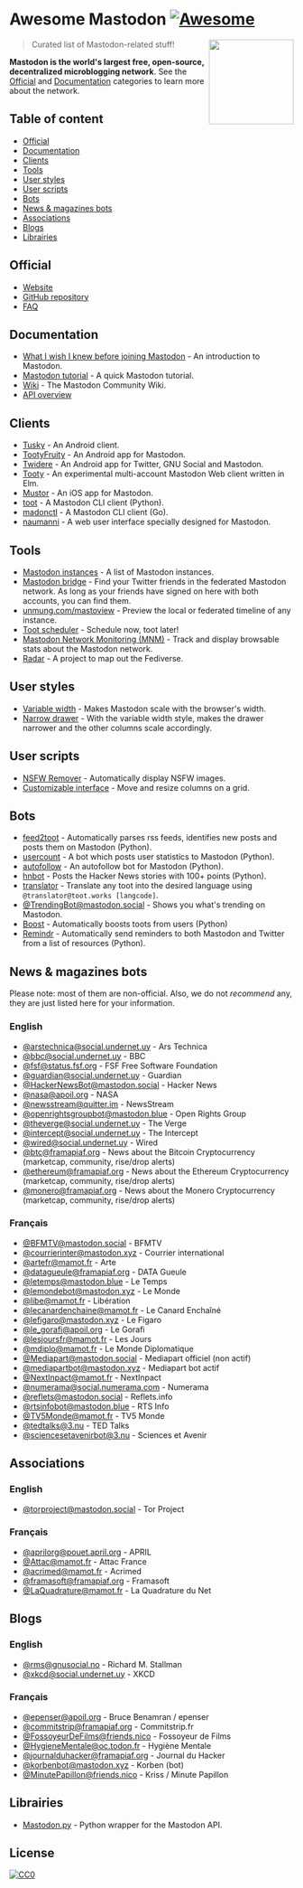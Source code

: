 # Awesome Mastodon [![Awesome](https://cdn.rawgit.com/sindresorhus/awesome/d7305f38d29fed78fa85652e3a63e154dd8e8829/media/badge.svg)](https://github.com/sindresorhus/awesome)

[<img src="https://rawgit.com/tleb/awesome-mastodon/master/mastodon-logo.svg" align="right" width="150">](https://joinmastodon.org)

> Curated list of Mastodon-related stuff!

**Mastodon is the world's largest free, open-source, decentralized microblogging network**. See the [Official](#official) and [Documentation](#documentation) categories to learn more about the network.

## Table of content

* [Official](#official)
* [Documentation](#documentation)
* [Clients](#clients)
* [Tools](#tools)
* [User styles](#user-styles)
* [User scripts](#user-scripts)
* [Bots](#bots)
* [News & magazines bots](#news--magazines-bots)
* [Associations](#associatons)
* [Blogs](#blogs)
* [Librairies](#librairies)

## Official

* [Website](https://joinmastodon.org)
* [GitHub repository](https://github.com/tootsuite/mastodon)
* [FAQ](https://github.com/tootsuite/documentation/blob/master/Using-Mastodon/FAQ.md)

## Documentation

* [What I wish I knew before joining Mastodon](https://hackernoon.com/what-i-wish-i-knew-before-joining-mastodon-7a17e7f12a2b) - An introduction to Mastodon.
* [Mastodon tutorial](http://cassolotl.tumblr.com/post/161825902540) - A quick Mastodon tutorial.
* [Wiki](https://en.mstdn.wiki/Main_Page) - The Mastodon Community Wiki.
* [API overview](https://github.com/tootsuite/documentation/blob/master/Using-the-API/API.md)

## Clients

* [Tusky](https://play.google.com/store/apps/details?id=com.keylesspalace.tusky) - An Android client.
* [TootyFruity](https://play.google.com/store/apps/details?id=ch.kevinegli.tootyfruity221258) - An Android app for Mastodon.
* [Twidere](https://f-droid.org/packages/org.mariotaku.twidere/) - An Android app for Twitter, GNU Social and Mastodon.
* [Tooty](https://github.com/n1k0/tooty) - An experimental multi-account Mastodon Web client written in Elm.
* [Mustor](https://itunes.apple.com/app/id1229531204) - An iOS app for Mastodon.
* [toot](https://github.com/ihabunek/toot) - A Mastodon CLI client (Python).
* [madonctl](https://github.com/McKael/madonctl) - A Mastodon CLI client (Go).
* [naumanni](https://github.com/naumanni/naumanni) - A web user interface specially designed for Mastodon.

## Tools

* [Mastodon instances](https://instances.social/list) - A list of Mastodon instances.
* [Mastodon bridge](https://mastodon-bridge.herokuapp.com/) - Find your Twitter friends in the federated Mastodon network. As long as your friends have signed on here with both accounts, you can find them.
* [unmung.com/mastoview](http://www.unmung.com/mastoview) - Preview the local or federated timeline of any instance.
* [Toot scheduler](https://scheduler.mastodon.tools/) - Schedule now, toot later!
* [Mastodon Network Monitoring (MNM)](https://dashboards.mnm.social/) - Track and display browsable stats about the Mastodon network.
* [Radar](http://radar.amberstone.digital/) - A project to map out the Fediverse.

## User styles

* [Variable width](https://userstyles.org/styles/139721/mastodon-variable-width) - Makes Mastodon scale with the browser's width.
* [Narrow drawer](https://userstyles.org/styles/141457/mastodon-dynamic-wide-columns-narrow-drawer) - With the variable width style, makes the drawer narrower and the other columns scale accordingly.

## User scripts

* [NSFW Remover](https://greasyfork.org/fr/scripts/29228-mastodon-nsfw-remover) - Automatically display NSFW images.
* [Customizable interface](https://openuserjs.org/scripts/bl00m/Mastodon_Customizable_Interface) - Move and resize columns on a grid.

## Bots

* [feed2toot](https://gitlab.com/chaica/feed2toot) - Automatically parses rss feeds, identifies new posts and posts them on Mastodon (Python).
* [usercount](https://github.com/josefkenny/usercount) - A bot which posts user statistics to Mastodon (Python).
* [autofollow](https://github.com/gled-rs/mastodon-autofollow) - An autofollow bot for Mastodon (Python).
* [hnbot](https://github.com/raymestalez/mastodon-hnbot) - Posts the Hacker News stories with 100+ points (Python).
* [translator](https://christopher.su/projects/translator/) - Translate any toot into the desired language using `@translator@toot.works [langcode]`.
* [@TrendingBot@mastodon.social](https://mastodon.social/@TrendingBot) - Shows you what's trending on Mastodon.
* [Boost](https://gitlab.com/chaica/boost) - Automatically boosts toots from users (Python)
* [Remindr](https://gitlab.com/chaica/remindr) - Automatically send reminders to both Mastodon and Twitter from a list of resources (Python).

## News & magazines bots

Please note: most of them are non-official. Also, we do not *recommend* any, they are just listed here for your information.

### English

* [@arstechnica@social.undernet.uy](https://social.undernet.uy/arstechnica) - Ars Technica
* [@bbc@social.undernet.uy](https://social.undernet.uy/bbc) - BBC
* [@fsf@status.fsf.org](https://status.fsf.org/fsf) - FSF Free Software Foundation
* [@guardian@social.undernet.uy](https://social.undernet.uy/guardian) - Guardian
* [@HackerNewsBot@mastodon.social](https://mastodon.social/@HackerNewsBot) - Hacker News
* [@nasa@apoil.org](https://apoil.org/@nasa) - NASA
* [@newsstream@quitter.im](https://quitter.im/newsstream) - NewsStream
* [@openrightsgroupbot@mastodon.blue](https://mastodon.blue/@openrightsgroupbot) - Open Rights Group
* [@theverge@social.undernet.uy](https://social.undernet.uy/theverge) - The Verge
* [@intercept@social.undernet.uy](https://social.undernet.uy/intercept) - The Intercept
* [@wired@social.undernet.uy](https://social.undernet.uy/wired) - Wired
* [@btc@framapiaf.org](https://framapiaf.org/@btc) - News about the Bitcoin Cryptocurrency (marketcap, community, rise/drop alerts)
* [@ethereum@framapiaf.org](https://framapiaf.org/@ethereum) - News about the Ethereum Cryptocurrency (marketcap, community, rise/drop alerts)
* [@monero@framapiaf.org](https://framapiaf.org/@monero) - News about the Monero Cryptocurrency (marketcap, community, rise/drop alerts)

### Français

* [@BFMTV@mastodon.social](https://mastodon.social/@BFMTV) - BFMTV
* [@courrierinter@mastodon.xyz](https://mastodon.xyz/@courrierinter) - Courrier international
* [@artefr@mamot.fr](https://mamot.fr/@artefr) - Arte
* [@datagueule@framapiaf.org](https://framapiaf.org/@datagueule) - DATA Gueule
* [@letemps@mastodon.blue](https://mastodon.blue/@letemps) - Le Temps
* [@lemondebot@mastodon.xyz](https://mastodon.xyz/@lemondebot) - Le Monde
* [@libe@mamot.fr](https://mamot.fr/@libe) - Libération
* [@lecanardenchaine@mamot.fr](https://mamot.fr/@lecanardenchaine) - Le Canard Enchaîné
* [@lefigaro@mastodon.xyz](https://mastodon.xyz/@lefigaro) - Le Figaro
* [@le_gorafi@apoil.org](https://apoil.org/@le_gorafi) - Le Gorafi
* [@lesjoursfr@mamot.fr](https://mamot.fr/@lesjoursfr) - Les Jours
* [@mdiplo@mamot.fr](https://mamot.fr/@mdiplo) - Le Monde Diplomatique
* [@Mediapart@mastodon.social](https://mastodon.social/@Mediapart) - Mediapart officiel (non actif)
* [@mediapartbot@mastodon.xyz](https://mastodon.xyz/@mediapartbot) - Mediapart bot actif
* [@NextInpact@mamot.fr](https://mamot.fr/@NextInpact) - NextInpact
* [@numerama@social.numerama.com](https://social.numerama.com/@numerama) - Numerama
* [@reflets@mastodon.social](https://mastodon.social/@reflets) - Reflets.info
* [@rtsinfobot@mastodon.blue](https://mastodon.blue/@rtsinfobot) - RTS Info
* [@TV5Monde@mamot.fr](https://mamot.fr/@TV5Monde) - TV5 Monde
* [@tedtalks@3.nu](https://3.nu/@tedtalks) - TED Talks
* [@sciencesetavenirbot@3.nu](https://3.nu/@sciencesetavenir) - Sciences et Avenir

## Associations

### English

* [@torproject@mastodon.social](https://mastodon.social/@torproject) - Tor Project

### Français

* [@aprilorg@pouet.april.org](https://pouet.april.org/@aprilorg) - APRIL
* [@Attac@mamot.fr](https://mamot.fr/@Attac) - Attac France
* [@acrimed@mamot.fr](https://mamot.fr/@acrimed) - Acrimed
* [@framasoft@framapiaf.org](https://framapiaf.org/@Framasoft) - Framasoft
* [@LaQuadrature@mamot.fr](https://mamot.fr/@LaQuadrature) - La Quadrature du Net

## Blogs

### English

* [@rms@gnusocial.no](https://gnusocial.no/rms) - Richard M. Stallman
* [@xkcd@social.undernet.uy](https://social.undernet.uy/xkcd) - XKCD

### Français
* [@epenser@apoil.org](https://apoil.org/@epenser) - Bruce Benamran / epenser
* [@commitstrip@framapiaf.org](https://framapiaf.org/@commitstrip) - Commitstrip.fr
* [@FossoyeurDeFilms@friends.nico](https://friends.nico/@FossoyeurdeFilms) - Fossoyeur de Films
* [@HygieneMentale@oc.todon.fr](https://oc.todon.fr/@HygieneMentale) - Hygiène Mentale
* [@journalduhacker@framapiaf.org](https://framapiaf.org/@journalduhacker) - Journal du Hacker
* [@korbenbot@mastodon.xyz](https://mastodon.xyz/@korbenbot) - Korben (bot)
* [@MinutePapillon@friends.nico](https://friends.nico/@MinutePapillon) - Kriss / Minute Papillon

## Librairies

* [Mastodon.py](https://github.com/halcy/Mastodon.py) - Python wrapper for the Mastodon API.

## License

[![CC0](http://mirrors.creativecommons.org/presskit/buttons/88x31/svg/cc-zero.svg)](https://creativecommons.org/publicdomain/zero/1.0/)
